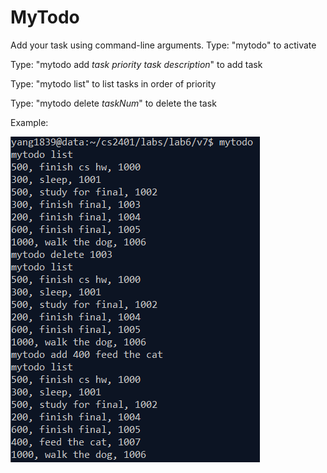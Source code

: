 # MyTodo

Add your task using command-line arguments.
Type: "mytodo" to activate

Type: "mytodo add *task priority* *task description*" to add task

Type: "mytodo list" to list tasks in order of priority

Type: "mytodo delete *taskNum*" to delete the task

Example: 


![Screenshot](image.png)
